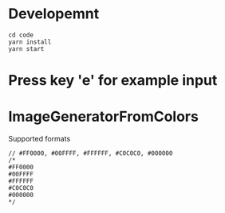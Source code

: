# Developemnt

```shell
cd code
yarn install
yarn start
```

# Press key 'e' for example input

# ImageGeneratorFromColors

Supported formats

```
// #FF0000, #00FFFF, #FFFFFF, #C0C0C0, #000000
/*
#FF0000
#00FFFF
#FFFFFF
#C0C0C0
#000000
*/
```

